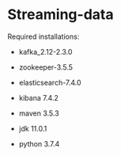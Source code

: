# Streaming-data

Required installations:

- kafka_2.12-2.3.0

- zookeeper-3.5.5 

- elasticsearch-7.4.0

- kibana 7.4.2

- maven 3.5.3

- jdk 11.0.1

- python 3.7.4



